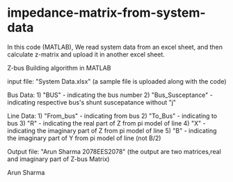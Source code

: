# impedance-matrix-from-system-data
 
 In this code (MATLAB), We read system data from an excel sheet, and then calculate z-matrix and upload it in another excel sheet.

 Z-bus Building algorithm in MATLAB

input file: "System Data.xlsx" (a sample file is uploaded along with the code)

Bus Data: 1) "BUS" - indicating the bus number
	  2) "Bus_Susceptance" - indicating respective bus's shunt suscepatance without "j"

Line Data: 1) "From_bus" - indicating from bus
	   2) "To_Bus" - indicating to bus
	   3) "R" - indicating the real part of Z from pi model of line
	   4) "X" - indicating the imaginary part of Z from pi model of line
	   5) "B" - indicating the imaginary part of Y from pi model of line (not B/2)


Output file: "Arun Sharma 2078EES2078" (the output are two matrices,real and imaginary part of Z-bus Matrix)

 Arun Sharma
